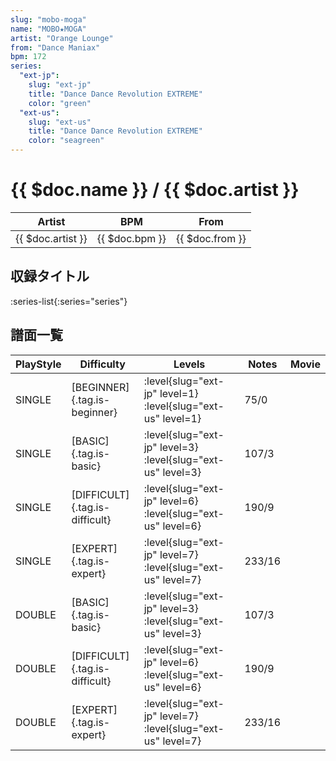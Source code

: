 ```yaml
---
slug: "mobo-moga"
name: "MOBO★MOGA"
artist: "Orange Lounge"
from: "Dance Maniax"
bpm: 172
series:
  "ext-jp":
    slug: "ext-jp"
    title: "Dance Dance Revolution EXTREME"
    color: "green"
  "ext-us":
    slug: "ext-us"
    title: "Dance Dance Revolution EXTREME"
    color: "seagreen"
---
```


# {{ $doc.name }} / {{ $doc.artist }}

|Artist|BPM|From|
|------|---|----|
|{{ $doc.artist }}|{{ $doc.bpm }}|{{ $doc.from }}|

## 収録タイトル

:series-list{:series="series"}

## 譜面一覧

|PlayStyle|Difficulty|Levels|Notes|Movie|
|---------|----------|------|-----|-----|
|SINGLE|[BEGINNER]{.tag.is-beginner}|:level{slug="ext-jp" level=1} :level{slug="ext-us" level=1}|75/0||
|SINGLE|[BASIC]{.tag.is-basic}|:level{slug="ext-jp" level=3} :level{slug="ext-us" level=3}|107/3||
|SINGLE|[DIFFICULT]{.tag.is-difficult}|:level{slug="ext-jp" level=6} :level{slug="ext-us" level=6}|190/9||
|SINGLE|[EXPERT]{.tag.is-expert}|:level{slug="ext-jp" level=7} :level{slug="ext-us" level=7}|233/16||
|DOUBLE|[BASIC]{.tag.is-basic}|:level{slug="ext-jp" level=3} :level{slug="ext-us" level=3}|107/3||
|DOUBLE|[DIFFICULT]{.tag.is-difficult}|:level{slug="ext-jp" level=6} :level{slug="ext-us" level=6}|190/9||
|DOUBLE|[EXPERT]{.tag.is-expert}|:level{slug="ext-jp" level=7} :level{slug="ext-us" level=7}|233/16||
